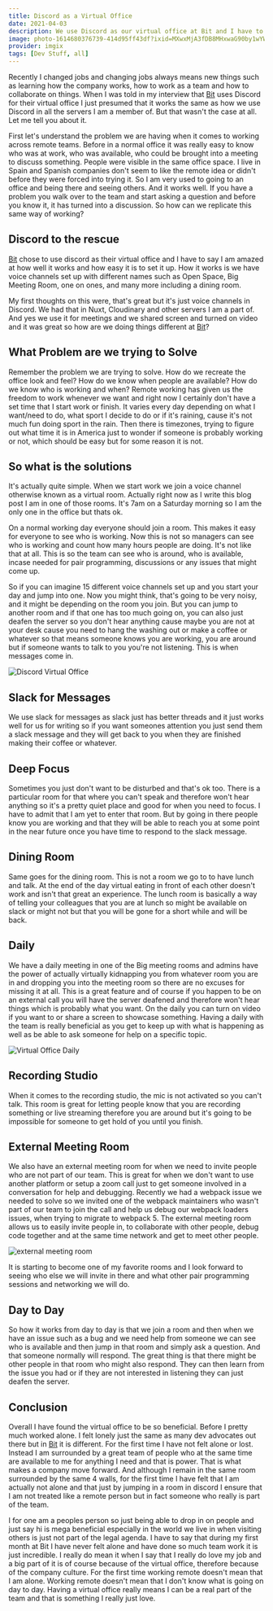 ```yaml
---
title: Discord as a Virtual Office
date: 2021-04-03
description: We use Discord as our virtual office at Bit and I have to tell you all about it as it really is a great way to work and collaborate with others especially when working in different time zones.
image: photo-1614680376739-414d95ff43df?ixid=MXwxMjA3fDB8MHxwaG90by1wYWdlfHx8fGVufDB8fHw%3D&ixlib=rb-1.2.1&auto=format&fit=crop
provider: imgix
tags: [Dev Stuff, all]
---
```


Recently I changed jobs and changing jobs always means new things such as learning how the company works, how to work as a team and how to collaborate on things. When I was told in my interview that [Bit](https://bit.dev) uses Discord for their virtual office I just presumed that it works the same as how we use Discord in all the servers I am a member of. But that wasn't the case at all. Let me tell you about it.

First let's understand the problem we are having when it comes to working across remote teams. Before in a normal office it was really easy to know who was at work, who was available, who could be brought into a meeting to discuss something. People were visible in the same office space. I live in Spain and Spanish companies don't seem to like the remote idea or didn't before they were forced into trying it. So I am very used to going to an office and being there and seeing others. And it works well. If you have a problem you walk over to the team and start asking a question and before you know it, it has turned into a discussion. So how can we replicate this same way of working?

## Discord to the rescue

[Bit](https://bit.dev) chose to use discord as their virtual office and I have to say I am amazed at how well it works and how easy it is to set it up. How it works is we have voice channels set up with different names such as Open Space, Big Meeting Room, one on ones, and many more including a dining room.

My first thoughts on this were, that's great but it's just voice channels in Discord. We had that in Nuxt, Cloudinary and other servers I am a part of. And yes we use it for meetings and we shared screen and turned on video and it was great so how are we doing things different at [Bit](https://bit.dev)?

## What Problem are we trying to Solve

Remember the problem we are trying to solve. How do we recreate the office look and feel? How do we know when people are available? How do we know who is working and when? Remote working has given us the freedom to work whenever we want and right now I certainly don't have a set time that I start work or finish. It varies every day depending on what I want/need to do, what sport I decide to do or if it's raining, cause it's not much fun doing sport in the rain. Then there is timezones, trying to figure out what time it is in America just to wonder if someone is probably working or not, which should be easy but for some reason it is not.

## So what is the solutions

It's actually quite simple. When we start work we join a voice channel otherwise known as a virtual room. Actually right now as I write this blog post I am in one of those rooms. It's 7am on a Saturday morning so I am the only one in the office but thats ok.

On a normal working day everyone should join a room. This makes it easy for everyone to see who is working. Now this is not so managers can see who is working and count how many hours people are doing. It's not like that at all. This is so the team can see who is around, who is available, incase needed for pair programming, discussions or any issues that might come up.

So if you can imagine 15 different voice channels set up and you start your day and jump into one. Now you might think, that's going to be very noisy, and it might be depending on the room you join. But you can jump to another room and if that one has too much going on, you can also just deafen the server so you don't hear anything cause maybe you are not at your desk cause you need to hang the washing out or make a coffee or whatever so that means someone knows you are working, you are around but if someone wants to talk to you you're not listening. This is when messages come in.

![Discord Virtual Office](https://res.cloudinary.com/debsobrien/image/upload/q_auto,f_auto/v1617526504/debbie.codes/blog/discord-virtual-office_gdebzt.png)

## Slack for Messages

We use slack for messages as slack just has better threads and it just works well for us for writing so if you want someones attention you just send them a slack message and they will get back to you when they are finished making their coffee or whatever.

## Deep Focus

Sometimes you just don't want to be disturbed and that's ok too. There is a particular room for that where you can't speak and therefore won't hear anything so it's a pretty quiet place and good for when you need to focus. I have to admit that I am yet to enter that room. But by going in there people know you are working and that they will be able to reach you at some point in the near future once you have time to respond to the slack message.

## Dining Room

Same goes for the dining room. This is not a room we go to to have lunch and talk. At the end of the day virtual eating in front of each other doesn't work and isn't that great an experience. The lunch room is basically a way of telling your colleagues that you are at lunch so might be available on slack or might not but that you will be gone for a short while and will be back.

## Daily

We have a daily meeting in one of the Big meeting rooms and admins have the power of actually virtually kidnapping you from whatever room you are in and dropping you into the meeting room so there are no excuses for missing it at all. This is a great feature and of course if you happen to be on an external call you will have the server deafened and therefore won't hear things which is probably what you want. On the daily you can turn on video if you want to or share a screen to showcase something. Having a daily with the team is really beneficial as you get to keep up with what is happening as well as be able to ask someone for help on a specific topic.

![Virtual Office Daily](https://res.cloudinary.com/debsobrien/image/upload/q_auto,f_auto/v1617546733/debbie.codes/blog/discord-virtual-office-daily_2x_hwpicw.png)

## Recording Studio

When it comes to the recording studio, the mic is not activated so you can't talk. This room is great for letting people know that you are recording something or live streaming therefore you are around but it's going to be impossible for someone to get hold of you until you finish.

## External Meeting Room

We also have an external meeting room for when we need to invite people who are not part of our team. This is great for when we don't want to use another platform or setup a zoom call just to get someone involved in a conversation for help and debugging. Recently we had a webpack issue we needed to solve so we invited one of the webpack maintainers who wasn't part of our team to join the call and help us debug our webpack loaders issues, when trying to migrate to webpack 5. The external meeting room allows us to easily invite people in, to collaborate with other people, debug code together and at the same time network and get to meet other people.

![external meeting room](https://res.cloudinary.com/debsobrien/image/upload/q_auto,f_auto/v1617874852/debbie.codes/blog/external-room-discord_2x_yoi7kh.png)

It is starting to become one of my favorite rooms and I look forward to seeing who else we will invite in there and what other pair programming sessions and networking we will do.

## Day to Day

So how it works from day to day is that we join a room and then when we have an issue such as a bug and we need help from someone we can see who is available and then jump in that room and simply ask a question. And that someone normally will respond. The great thing is that there might be other people in that room who might also respond. They can then learn from the issue you had or if they are not interested in listening they can just deafen the server.

## Conclusion

Overall I have found the virtual office to be so beneficial. Before I pretty much worked alone. I felt lonely just the same as many dev advocates out there but in [Bit](https://bit.dev) it is different. For the first time I have not felt alone or lost. Instead I am surrounded by a great team of people who at the same time are available to me for anything I need and that is power. That is what makes a company move forward. And although I remain in the same room surrounded by the same 4 walls, for the first time I have felt that I am actually not alone and that just by jumping in a room in discord I ensure that I am not treated like a remote person but in fact someone who really is part of the team.

I for one am a peoples person so just being able to drop in on people and just say hi is mega beneficial especially in the world we live in when visiting others is just not part of the legal agenda. I have to say that during my first month at Bit I have never felt alone and have done so much team work it is just incredible. I really do mean it when I say that I really do love my job and a big part of it is of course because of the virtual office, therefore because of the company culture. For the first time working remote doesn't mean that I am alone. Working remote doesn't mean that I don't know what is going on day to day. Having a virtual office really means I can be a real part of the team and that is something I really just love.
